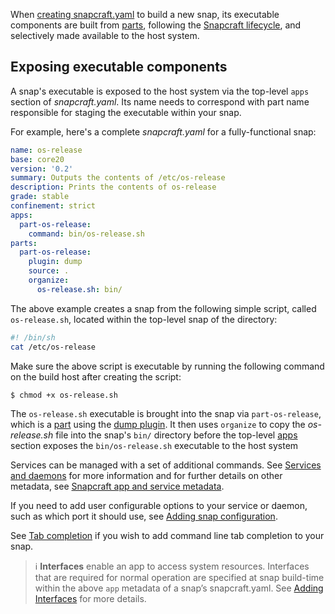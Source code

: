 When [creating snapcraft.yaml](/t/creating-snapcraft-yaml/11666) to build a new snap, its executable components are built from [parts](/t/adding-parts/11473), following the [Snapcraft lifecycle](/t/parts-lifecycle/12231), and selectively made available to the host system.

## Exposing executable components

A snap's executable is exposed to the host system via the top-level `apps` section of *snapcraft.yaml*. Its name needs to correspond with part name responsible for staging the executable within your snap.

For example, here's a complete *snapcraft.yaml* for a fully-functional snap:
```yaml
name: os-release
base: core20
version: '0.2'
summary: Outputs the contents of /etc/os-release
description: Prints the contents of os-release
grade: stable
confinement: strict
apps:
  part-os-release:
    command: bin/os-release.sh
parts:
  part-os-release:
    plugin: dump
    source: .
    organize:
      os-release.sh: bin/
```
The above example creates a snap from the following simple script, called `os-release.sh`, located within the top-level snap of the directory:

```bash
#! /bin/sh
cat /etc/os-release
```
Make sure the above script is executable by running the following command on the build host after creating the script:

```bash
$ chmod +x os-release.sh
```

The `os-release.sh` executable is brought into the snap via `part-os-release`, which is a [part](/t/adding-parts/11473) using the [dump plugin](/t/the-dump-plugin/8007). It then uses `organize` to copy the *os-release.sh* file into the snap's `bin/` directory before the top-level [apps](/t/snapcraft-app-and-service-metadata/8335) section exposes the `bin/os-release.sh` executable to the host system

Services can be managed with a set of additional commands. See [Services and daemons](/t/services-and-daemons/12601) for more information and for further details on other metadata, see [Snapcraft app and service metadata](/t/snapcraft-app-and-service-metadata/8335).

If you need to add user configurable options to your service or daemon, such as which port it should use, see [Adding snap configuration](https://forum.snapcraft.io/t/adding-snap-configuration/15246).

See [Tab completion](https://forum.snapcraft.io/t/tab-completion-for-snaps/2261) if you wish to add command line tab completion to your snap.


> :information_source:  **Interfaces** enable an app  to access system resources. Interfaces that are required for normal operation are specified at snap build-time within the above `app` metadata of a snap’s snapcraft.yaml. See [Adding Interfaces](/t/adding-interfaces/13123) for more details.